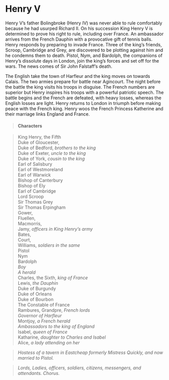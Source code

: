<!-- ======================================================================
--- Search engine
title:          Henry V
keywords:       Henry V, history
description:    Henry V by William Shakespeare.
--- Menu system
order:          30
text:           Henry V
hidden:         false
umbel:          false
--- Page properties
id:             
document:       
layout:         layout-2-left
$-left:         play-list
searchable:     true
======================================================================= -->

# Henry V

Henry V’s father Bolingbroke (Henry IV) was never able to rule comfortably
because he had usurped Richard II. On his succession King Henry V is determined
to prove his right to rule, including over France. An ambassador arrives from
the French Dauphin with a provocative gift of tennis balls. Henry responds by
preparing to invade France. Three of the king’s friends, Scroop, Cambridge and
Grey, are discovered to be plotting against him and he condemns them to death.
Pistol, Nym, and Bardolph, the companions of Henry’s dissolute days in London,
join the king’s forces and set off for the wars. The news comes of Sir John
Falstaff’s death.

The English take the town of Harfleur and the king moves on towards Calais. The
two armies prepare for battle near Agincourt. The night before the battle the
king visits his troops in disguise. The French numbers are superior but Henry
inspires his troops with a powerful patriotic speech. The battle begins and the
French are defeated, with heavy losses, whereas the English losses are light.
Henry returns to London in triumph before making peace with the French king.
Henry woos the French Princess Katherine and their marriage links England and
France.

>   #### Characters
    
>   King Henry, the Fifth  
    Duke of Gloucester,  
    Duke of Bedford, _brothers to the king_  
    Duke of Exeter, _uncle to the king_  
    Duke of York, _cousin to the king_  
    Earl of Salisbury  
    Earl of Westmoreland  
    Earl of Warwick  
    Bishop of Canterbury  
    Bishop of Ely  
    Earl of Cambridge  
    Lord Scroop  
    Sir Thomas Grey  
    Sir Thomas Erpingham  
    Gower,  
    Fluellen,  
    Macmorris,  
    Jamy, _officers in King Henry’s army_  
    Bates,  
    Court,  
    Williams, _soldiers in the same_  
    Pistol  
    Nym  
    Bardolph  
    _Boy_  
    _A herald_  
    Charles, the Sixth, _king of France_  
    Lewis, _the Dauphin_  
    Duke of Burgundy  
    Duke of Orleans  
    Duke of Bourbon    
    The Constable of France  
    Rambures, 
    Grandpre, _French lords_  
    _Governor of Harfleur_  
    Montjoy, _a French herald_  
    _Ambassadors to the king of England_  
    Isabel, _queen of France_  
    Katharine, _daughter to Charles and Isabel_  
    Alice, _a lady attending on her_
    
>   _Hostess of a tavern in Eastcheap formerly Mistress Quickly, and now married to Pistol._
    
>   _Lords, Ladies, officers, soldiers, citizens, messengers, and attendants. Chorus._
